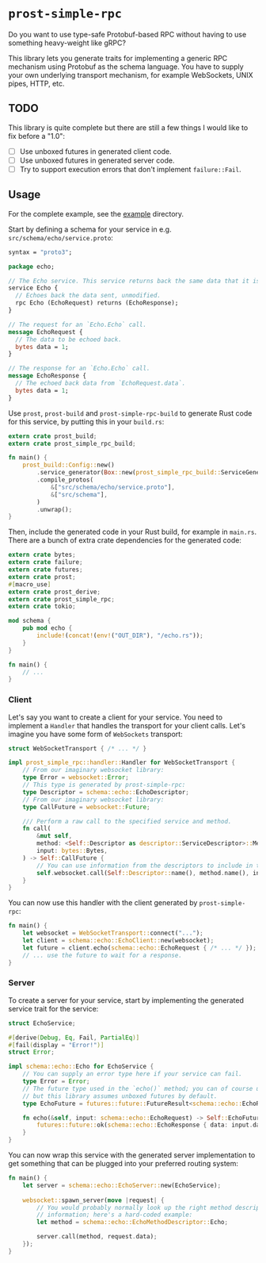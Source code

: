 # `prost-simple-rpc`

Do you want to use type-safe Protobuf-based RPC without having to use something heavy-weight like
gRPC?

This library lets you generate traits for implementing a generic RPC mechanism using Protobuf as
the schema language.  You have to supply your own underlying transport mechanism, for example
WebSockets, UNIX pipes, HTTP, etc.

## TODO

This library is quite complete but there are still a few things I would like to fix before a "1.0":

  - [ ] Use unboxed futures in generated client code.
  - [ ] Use unboxed futures in generated server code.
  - [ ] Try to support execution errors that don't implement `failure::Fail`.

## Usage

For the complete example, see the [example](./example) directory.

Start by defining a schema for your service in e.g. `src/schema/echo/service.proto`:

```proto
syntax = "proto3";

package echo;

// The Echo service. This service returns back the same data that it is given.
service Echo {
  // Echoes back the data sent, unmodified.
  rpc Echo (EchoRequest) returns (EchoResponse);
}

// The request for an `Echo.Echo` call.
message EchoRequest {
  // The data to be echoed back.
  bytes data = 1;
}

// The response for an `Echo.Echo` call.
message EchoResponse {
  // The echoed back data from `EchoRequest.data`.
  bytes data = 1;
}
```

Use `prost`, `prost-build` and `prost-simple-rpc-build` to generate Rust code for this service, by
putting this in your `build.rs`:

```rust
extern crate prost_build;
extern crate prost_simple_rpc_build;

fn main() {
    prost_build::Config::new()
        .service_generator(Box::new(prost_simple_rpc_build::ServiceGenerator))
        .compile_protos(
            &["src/schema/echo/service.proto"],
            &["src/schema"],
        )
        .unwrap();
}
```

Then, include the generated code in your Rust build, for example in `main.rs`.  There are a bunch of
extra crate dependencies for the generated code:

```rust
extern crate bytes;
extern crate failure;
extern crate futures;
extern crate prost;
#[macro_use]
extern crate prost_derive;
extern crate prost_simple_rpc;
extern crate tokio;

mod schema {
    pub mod echo {
        include!(concat!(env!("OUT_DIR"), "/echo.rs"));
    }
}

fn main() {
    // ...
}
```

### Client

Let's say you want to create a client for your service.  You need to implement a `Handler` that
handles the transport for your client calls.  Let's imagine you have some form of `WebSockets`
transport:

```rust
struct WebSocketTransport { /* ... */ }

impl prost_simple_rpc::handler::Handler for WebSocketTransport {
    // From our imaginary websocket library:
    type Error = websocket::Error;
    // This type is generated by prost-simple-rpc:
    type Descriptor = schema::echo::EchoDescriptor;
    // From our imaginary websocket library:
    type CallFuture = websocket::Future;

    /// Perform a raw call to the specified service and method.
    fn call(
        &mut self,
        method: <Self::Descriptor as descriptor::ServiceDescriptor>::Method,
        input: bytes::Bytes,
    ) -> Self::CallFuture {
        // You can use information from the descriptors to include in the request:
        self.websocket.call(Self::Descriptor::name(), method.name(), input)
    }
}
```

You can now use this handler with the client generated by `prost-simple-rpc`:

```rust
fn main() {
    let websocket = WebSocketTransport::connect("...");
    let client = schema::echo::EchoClient::new(websocket);
    let future = client.echo(schema::echo::EchoRequest { /* ... */ });
    // ... use the future to wait for a response.
}
```

### Server

To create a server for your service, start by implementing the generated service trait for the
service:

```rust
struct EchoService;

#[derive(Debug, Eq, Fail, PartialEq)]
#[fail(display = "Error!")]
struct Error;

impl schema::echo::Echo for EchoService {
    // You can supply an error type here if your service can fail.
    type Error = Error;
    // The future type used in the `echo()` method; you can of course use Box<Future<...>> here
    // but this library assumes unboxed futures by default.
    type EchoFuture = futures::future::FutureResult<schema::echo::EchoResponse, Self::Error>;

    fn echo(&self, input: schema::echo::EchoRequest) -> Self::EchoFuture {
        futures::future::ok(schema::echo::EchoResponse { data: input.data })
    }
}
```

You can now wrap this service with the generated server implementation to get something that can be
plugged into your preferred routing system:

```rust
fn main() {
    let server = schema::echo::EchoServer::new(EchoService);
    
    websocket::spawn_server(move |request| {
        // You would probably normally look up the right method descriptor via some kind of routing
        // information; here's a hard-coded example:
        let method = schema::echo::EchoMethodDescriptor::Echo;

        server.call(method, request.data);
    });
}
```
